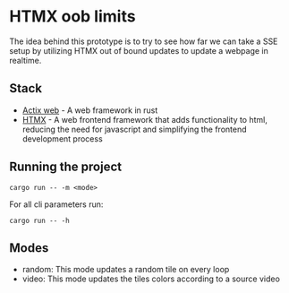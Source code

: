 # HTMX oob limits

The idea behind this prototype is to try to see how far we can take a SSE setup by utilizing HTMX out of bound updates to update a webpage in realtime.

## Stack
- [Actix web](https://actix.rs/) - A web framework in rust
- [HTMX](https://htmx.org/) - A web frontend framework that adds functionality to html, reducing the need for javascript and simplifying the frontend development process

## Running the project

```
cargo run -- -m <mode>
```

For all cli parameters run:
```
cargo run -- -h
```

## Modes
- random: This mode updates a random tile on every loop
- video: This mode updates the tiles colors according to a source video
